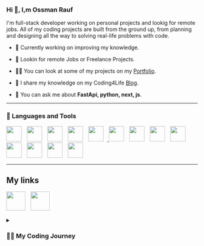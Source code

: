 ### Hi 👋, I,m Ossman Rauf

I'm full-stack developer working on personal projects and lookig for remote jobs. All of my coding projects are built from the ground up, from planning and designing all the way to solving real-life problems with code.


- 🔭 Currently working on improving my knowledge.

- 💼 Lookin for remote Jobs or Freelance Projects.

- 👨‍💻 You can look at some of my projects on my [Portfolio](https://ossmanrauf.com).

- 📝 I share my knowledge on my Coding4Life [Blog](https://www.coding4life.org/profile/OssmanRauf).

- 💬 You can ask me about **FastApi, python, next, js**.

---

### 🧰 Languages and Tools
<p>
<a href="https://developer.mozilla.org/pt-BR/docs/Web/HTML"><img width="40px" style="padding-right:10px;" src="https://cdn.jsdelivr.net/gh/devicons/devicon/icons/html5/html5-original.svg" /></a>
<a href="https://developer.mozilla.org/pt-BR/docs/Web/CSS"><img width="40px" style="padding-right:10px;" src="https://cdn.jsdelivr.net/gh/devicons/devicon/icons/css3/css3-original.svg" /></a>          
<a href="https://www.javascript.com/"><img width="40px" style="padding-right:10px;" src="https://cdn.jsdelivr.net/gh/devicons/devicon/icons/javascript/javascript-original.svg" /></a>
<a href="https://www.typescriptlang.org/"><img width="40px" style="padding-right:10px;" src="https://cdn.jsdelivr.net/gh/devicons/devicon/icons/typescript/typescript-original.svg"/></a>
<a href=https://reactjs.org/"><img width="40px" style="padding-right:10px;" src="https://cdn.jsdelivr.net/gh/devicons/devicon/icons/react/react-original.svg" / </a>
<a href="https://nextjs.org/"><img width="40px" style="padding-right:10px;" src="https://cdn.jsdelivr.net/gh/devicons/devicon/icons/nextjs/nextjs-original-wordmark.svg" /></a>
<a href="https://getbootstrap.com/"><img width="40px" style="padding-right:10px;" src="https://cdn.jsdelivr.net/gh/devicons/devicon/icons/postgresql/postgresql-original-wordmark.svg"/></a>
<a href="https://tailwindcss.com/"><img width="40px" style="padding-right:10px;" src="https://cdn.jsdelivr.net/gh/devicons/devicon/icons/tailwindcss/tailwindcss-plain.svg" /></a>
<a href="https://www.python.org/"><img width="40px" style="padding-right:10px;" src="https://cdn.jsdelivr.net/gh/devicons/devicon/icons/python/python-original.svg" /></a>
<a href="https://fastapi.tiangolo.com/"><img width="40px" style="padding-right:10px;" src="https://cdn.jsdelivr.net/gh/devicons/devicon/icons/fastapi/fastapi-plain.svg"  /></a></a>
<a href="https://flask.palletsprojects.com/en/2.2.x/"><img width="40px" style="padding-right:10px;" src="https://cdn.jsdelivr.net/gh/devicons/devicon/icons/flask/flask-original.svg"  /></a></a>
<a href="https://www.postgresql.org/"><img width="40px" style="padding-right:10px;" src="https://cdn.jsdelivr.net/gh/devicons/devicon/icons/bootstrap/bootstrap-original.svg"  /></a>
<a href="https://code.visualstudio.com/"><img width="40px" style="padding-right:10px;" src="https://cdn.jsdelivr.net/gh/devicons/devicon/icons/vscode/vscode-original.svg" /></a>                                                   
</p>

---
## My links
<a href="https://www.linkedin.com/in/ossmanrauf/"><img width="50px" style="padding-right:10px;" src="https://cdn.jsdelivr.net/gh/devicons/devicon/icons/linkedin/linkedin-original.svg" /></a>
<a href="https://github.com/OssmanRauf/"><img width="50px" style="padding-right:10px;" src="https://cdn.jsdelivr.net/gh/devicons/devicon/icons/github/github-original.svg" /></a>

<details>
 <summary><h3>👨‍💻 My Coding Journey</h3></summary>
   I'm a computer engineering student who love technology and programmin, I started my coding journey after high school with a passion to technology i always was curious on how is this build and how is that build, that's when i started learning everything I could about this world - Front-end, Back-end. And all the while, teaching myself Front-end then Back-end development with a dream to build my full functional website. I almost gave up a few times but with persistency i've come a long way and now finnally i have enough confidence to say I'm a Software Engineer
